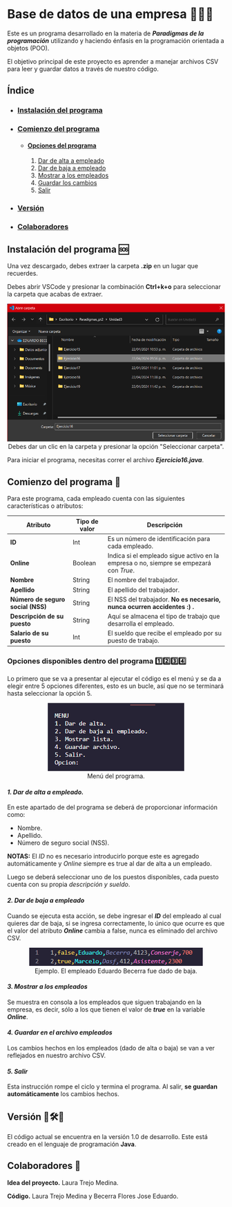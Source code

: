 # Base de datos de una empresa 👷👨‍⚕️
Este es un programa desarrollado en la materia de ***Paradigmas de la programación*** utilizando y haciendo énfasis en la programación orientada a objetos (POO).

El objetivo principal de este proyecto es aprender a manejar archivos CSV para leer y guardar datos a través de nuestro código. 

## Índice

* ### [Instalación del programa](#instalación-del-programa-)
* ### [Comienzo del programa](#comienzo-del-programa-)
    + #### [Opciones del programa](#opciones-disponibles-dentro-del-programa-1️⃣2️⃣3️⃣4️⃣)
        1. [Dar de alta a empleado](#1-dar-de-alta-a-empleado)
        2. [Dar de baja a empleado](#2-dar-de-baja-a-empleado)
        3. [Mostrar a los empleados](#3-mostrar-a-los-empleados)
        4. [Guardar los cambios](#4-guardar-en-el-archivo-empleados)
        5. [Salir](#5-salir)
* ### [Versión](#versión-🔧🛠️🦺)
* ### [Colaboradores](#colaboradores-)

## **Instalación del programa** 🆘
Una vez descargado, debes extraer la carpeta **.zip** en un lugar que recuerdes.

Debes abrir VSCode y presionar la combinación **Ctrl+k+o** para seleccionar la carpeta que acabas de extraer.
<center><img src="Instalacion.png"></center>
<center>Debes dar un clic en la carpeta y presionar la opción "Seleccionar carpeta".</center>

Para iniciar el programa, necesitas correr el archivo ***Ejercicio16.java***.


## **Comienzo del programa** 🛫
Para este programa, cada empleado cuenta con las siguientes características o atributos:

| Atributo| Tipo de valor | Descripción  |
|-----------------| ----------------|------------------|
|**ID**                           | Int     | Es un número de identificación para cada empleado.|
|**Online**                       | Boolean |Indica si el empleado sigue activo en la empresa o no, siempre se empezará con *True*. |
|**Nombre**                       | String  | El nombre del trabajador.      |
|**Apellido**                     | String  | El apellido del trabajador.      |
|**Número de seguro social (NSS)**| String  | El NSS del trabajador.  **No es necesario, nunca ocurren accidentes :) .**|
|**Descripción de su puesto**     | String  | Aquí se almacena el tipo de trabajo que desarrolla el empleado.|
|**Salario de su puesto**         | Int     | El sueldo que recibe el empleado por su puesto de trabajo.|



### **Opciones disponibles dentro del programa** 1️⃣2️⃣3️⃣4️⃣
Lo primero que se  va a presentar al ejecutar el código es el menú y se da a elegir entre 5 opciones diferentes, esto es un bucle, así que no se terminará hasta seleccionar la opción 5.

<center><img src="Menu.png"></center>
<center>Menú del programa.</center>

#### ***1. Dar de alta a empleado.***
En este apartado de del programa se deberá de proporcionar información como:
+ Nombre.
+ Apellido.
+ Número de seguro social (NSS).

**NOTAS:** El *ID* no es necesario introducirlo porque este es agregado automáticamente y *Online* siempre es true al dar de alta a un empleado.

Luego se deberá seleccionar uno de los puestos disponibles, cada puesto cuenta con su propia *descripción y sueldo*.

#### ***2. Dar de baja a empleado***
Cuando se ejecuta esta acción, se debe ingresar el ***ID*** del empleado al cual quieres dar de baja, si se ingresa correctamente, lo único que ocurre es que el valor del atributo ***Online*** cambia a false, nunca es eliminado del archivo CSV.

<center><img src="BajaEmpleado.png"></center>
<center>Ejemplo. El empleado Eduardo Becerra fue dado de baja.</center>

#### ***3. Mostrar a los empleados***
Se muestra en consola a los empleados que siguen trabajando en la empresa, es decir, sólo a los que tienen el valor de ***true*** en la variable ***Online***.

#### ***4. Guardar en el archivo empleados***
Los cambios hechos en los empleados (dado de alta o baja) se van a ver reflejados en nuestro archivo CSV.

#### ***5. Salir***
Esta instrucción rompe el ciclo y termina el programa. Al salir, **se guardan automáticamente** los cambios hechos.

## **Versión** 🔧🛠️🦺
El código actual se encuentra en la versión 1.0 de desarrollo. Este está creado en el lenguaje de programación **Java**.

## **Colaboradores** 🛬
**Idea del proyecto.**  Laura Trejo Medina.

**Código.**  Laura Trejo Medina y Becerra Flores Jose Eduardo.
